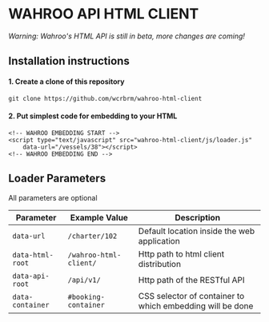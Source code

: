 WAHROO API HTML CLIENT
===
*Warning: Wahroo's HTML API is still in beta, more changes are coming!*

## Installation instructions

#### 1. Create a clone of this repository
```
git clone https://github.com/wcrbrm/wahroo-html-client
```

#### 2. Put simplest code for embedding to your HTML
```
<!-- WAHROO EMBEDDING START -->
<script type="text/javascript" src="wahroo-html-client/js/loader.js" 
	data-url="/vessels/38"></script>
<!-- WAHROO EMBEDDING END -->
```

## Loader Parameters

All parameters are optional

Parameter | Example Value | Description
---|---|---
`data-url` | `/charter/102` | Default location inside the web application
`data-html-root` | `/wahroo-html-client/` | Http path to html client distribution
`data-api-root` | `/api/v1/` | Http path of the RESTful API
`data-container` | `#booking-container` | CSS selector of container to which embedding will be done


